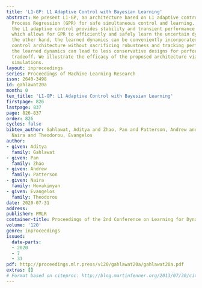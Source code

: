 ```yaml
---
title: 'L1-GP: L1 Adaptive Control with Bayesian Learning'
abstract: We present L1-GP, an architecture based on L1 adaptive control and Gaussian
  Process Regression (GPR) for safe simultaneous control and learning. On one hand,
  the L1 adaptive control provides stability and transient performance guarantees,
  which allows for GPR to efficiently and safely learn the uncertain dynamics. On
  the other hand, the learned dynamics can be conveniently incorporated into the L1
  control architecture without sacrificing robustness and tracking performance. Subsequently,
  the learned dynamics can lead to less conservative designs for performance/robustness
  tradeoff. We illustrate the efficacy of the proposed architecture via numerical
  simulations.
layout: inproceedings
series: Proceedings of Machine Learning Research
issn: 2640-3498
id: gahlawat20a
month: 0
tex_title: 'L1-GP: L1 Adaptive Control with Bayesian Learning'
firstpage: 826
lastpage: 837
page: 826-837
order: 826
cycles: false
bibtex_author: Gahlawat, Aditya and Zhao, Pan and Patterson, Andrew and Hovakimyan,
  Naira and Theodorou, Evangelos
author:
- given: Aditya
  family: Gahlawat
- given: Pan
  family: Zhao
- given: Andrew
  family: Patterson
- given: Naira
  family: Hovakimyan
- given: Evangelos
  family: Theodorou
date: 2020-07-31
address: 
publisher: PMLR
container-title: Proceedings of the 2nd Conference on Learning for Dynamics and Control
volume: '120'
genre: inproceedings
issued:
  date-parts:
  - 2020
  - 7
  - 31
pdf: http://proceedings.mlr.press/v120/gahlawat20a/gahlawat20a.pdf
extras: []
# Format based on citeproc: http://blog.martinfenner.org/2013/07/30/citeproc-yaml-for-bibliographies/
---
```

